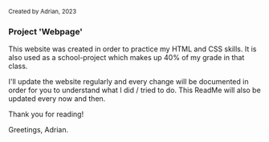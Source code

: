 <sup> Created by Adrian, 2023 </sup>

### Project 'Webpage'

This website was created in order to practice my HTML and CSS skills.
It is also used as a school-project which makes up 40% of my grade in that class.

I'll update the website regularly and every change will be documented in order for you to understand what I did / tried to do.
This ReadMe will also be updated every now and then.

Thank you for reading!

Greetings,
Adrian.
